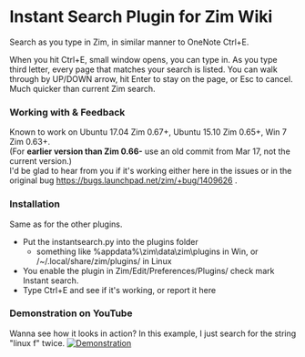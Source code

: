 # Instant Search Plugin for Zim Wiki
Search as you type in Zim, in similar manner to OneNote Ctrl+E.

When you hit Ctrl+E, small window opens, you can type in. As you type third letter, every page that matches your search is listed. You can walk through by UP/DOWN arrow, hit Enter to stay on the page, or Esc to cancel.
Much quicker than current Zim search.


### Working with & Feedback
Known to work on Ubuntu 17.04 Zim 0.67+, Ubuntu 15.10 Zim 0.65+, Win 7 Zim 0.63+.  
(For **earlier version than Zim 0.66-** use an old commit from Mar 17, not the current version.)  
I'd be glad to hear from you if it's working either here in the issues or in the original bug https://bugs.launchpad.net/zim/+bug/1409626 .

### Installation
Same as for the other plugins.
* Put the instantsearch.py into the plugins folder
  * something like %appdata%\zim\data\zim\plugins in Win, or /~/.local/share/zim/plugins/ in Linux
* You enable the plugin in Zim/Edit/Preferences/Plugins/ check mark Instant search.
* Type Ctrl+E and see if it's working, or report it here

### Demonstration on YouTube
Wanna see how it looks in action? In this example, I just search for the string "linux f" twice.
[![Demonstration](https://img.youtube.com/vi/nB2SfxDhEoM/0.jpg)](https://www.youtube.com/watch?v=nB2SfxDhEoM)
